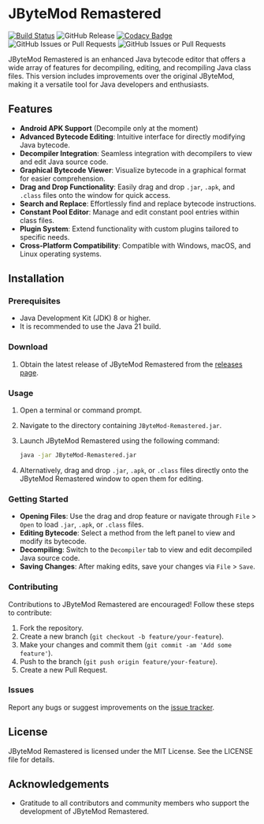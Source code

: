 
# JByteMod Remastered

[![Build Status](https://ci.mdma.dev/api/badges/xBrownieCodezV2/JByteMod-Remastered/status.svg?ref=refs/heads/jdk-8)](https://ci.mdma.dev/xBrownieCodezV2/JByteMod-Remastered)
![GitHub Release](https://img.shields.io/github/v/release/xBrownieCodezV2/JByteMod-Remastered)
[![Codacy Badge](https://app.codacy.com/project/badge/Grade/681e07293b4c491fae53c3be6d8469fe)](https://app.codacy.com/gh/xBrownieCodezV2/JByteMod-Remastered/dashboard?utm_source=gh&utm_medium=referral&utm_content=&utm_campaign=Badge_grade)
![GitHub Issues or Pull Requests](https://img.shields.io/github/issues/xBrownieCodezV2/JByteMod-Remastered)
![GitHub Issues or Pull Requests](https://img.shields.io/github/issues-pr/xBrownieCodezV2/JByteMod-Remastered)

JByteMod Remastered is an enhanced Java bytecode editor that offers a wide array of features for decompiling, editing, and recompiling Java class files. This version includes improvements over the original JByteMod, making it a versatile tool for Java developers and enthusiasts.

## Features
-   **Android APK Support** (Decompile only at the moment)
-   **Advanced Bytecode Editing**: Intuitive interface for directly modifying Java bytecode.
-   **Decompiler Integration**: Seamless integration with decompilers to view and edit Java source code.
-   **Graphical Bytecode Viewer**: Visualize bytecode in a graphical format for easier comprehension.
-   **Drag and Drop Functionality**: Easily drag and drop `.jar`, `.apk`, and `.class` files onto the window for quick access.
-   **Search and Replace**: Effortlessly find and replace bytecode instructions.
-   **Constant Pool Editor**: Manage and edit constant pool entries within class files.
-   **Plugin System**: Extend functionality with custom plugins tailored to specific needs.
-   **Cross-Platform Compatibility**: Compatible with Windows, macOS, and Linux operating systems.

## Installation

### Prerequisites
-   Java Development Kit (JDK) 8 or higher.
-   It is recommended to use the Java 21 build.

### Download

1.  Obtain the latest release of JByteMod Remastered from the [releases page](https://github.com/xBrownieCodezV2/JByteMod-Remastered/releases).

### Usage

1. Open a terminal or command prompt.

2. Navigate to the directory containing `JByteMod-Remastered.jar`.

3. Launch JByteMod Remastered using the following command:
    ```sh 
    java -jar JByteMod-Remastered.jar
    ```

4. Alternatively, drag and drop `.jar`, `.apk`, or `.class` files directly onto the JByteMod Remastered window to open them for editing.


### Getting Started

-   **Opening Files**: Use the drag and drop feature or navigate through `File` > `Open` to load `.jar`, `.apk`, or `.class` files.
-   **Editing Bytecode**: Select a method from the left panel to view and modify its bytecode.
-   **Decompiling**: Switch to the `Decompiler` tab to view and edit decompiled Java source code.
-   **Saving Changes**: After making edits, save your changes via `File` > `Save`.

### Contributing

Contributions to JByteMod Remastered are encouraged! Follow these steps to contribute:

1.  Fork the repository.
2.  Create a new branch (`git checkout -b feature/your-feature`).
3.  Make your changes and commit them (`git commit -am 'Add some feature'`).
4.  Push to the branch (`git push origin feature/your-feature`).
5.  Create a new Pull Request.

### Issues

Report any bugs or suggest improvements on the [issue tracker](https://github.com/xBrownieCodezV2/JByteMod-Remastered/issues).

## License

JByteMod Remastered is licensed under the MIT License. See the LICENSE file for details.

## Acknowledgements

-   Gratitude to all contributors and community members who support the development of JByteMod Remastered.
